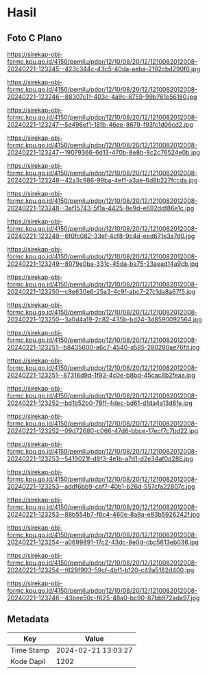 # Hasil

## Foto C Plano

https://sirekap-obj-formc.kpu.go.id/4150/pemilu/pdpr/12/10/08/20/12/1210082012008-20240221-123245--423c344c-43c5-40da-aeba-2192cbd290f0.jpg

https://sirekap-obj-formc.kpu.go.id/4150/pemilu/pdpr/12/10/08/20/12/1210082012008-20240221-123246--88307c11-403c-4a9c-8759-99b761e56180.jpg

https://sirekap-obj-formc.kpu.go.id/4150/pemilu/pdpr/12/10/08/20/12/1210082012008-20240221-123247--5e496ef1-18fb-46ee-8679-f93fc1d06cd2.jpg

https://sirekap-obj-formc.kpu.go.id/4150/pemilu/pdpr/12/10/08/20/12/1210082012008-20240221-123247--19079366-6d13-470b-8e8b-8c2c76524e0b.jpg

https://sirekap-obj-formc.kpu.go.id/4150/pemilu/pdpr/12/10/08/20/12/1210082012008-20240221-123248--42a3c986-99ba-4ef1-a3ae-6d8b227fccda.jpg

https://sirekap-obj-formc.kpu.go.id/4150/pemilu/pdpr/12/10/08/20/12/1210082012008-20240221-123248--3af15743-5f1a-4425-8e9d-e692ddf86e1c.jpg

https://sirekap-obj-formc.kpu.go.id/4150/pemilu/pdpr/12/10/08/20/12/1210082012008-20240221-123249--6f0fc082-33ef-4cf8-9c4d-eed671e3a7d0.jpg

https://sirekap-obj-formc.kpu.go.id/4150/pemilu/pdpr/12/10/08/20/12/1210082012008-20240221-123249--8079e0ba-331c-45da-ba75-23aead14a9cb.jpg

https://sirekap-obj-formc.kpu.go.id/4150/pemilu/pdpr/12/10/08/20/12/1210082012008-20240221-123250--c8e630e6-25a3-4c9f-abc7-27c1da8a67f5.jpg

https://sirekap-obj-formc.kpu.go.id/4150/pemilu/pdpr/12/10/08/20/12/1210082012008-20240221-123250--3a0d4a19-2c82-435b-bd24-3d8590092564.jpg

https://sirekap-obj-formc.kpu.go.id/4150/pemilu/pdpr/12/10/08/20/12/1210082012008-20240221-123251--b8435600-a6c7-4540-a585-280280ae76fd.jpg

https://sirekap-obj-formc.kpu.go.id/4150/pemilu/pdpr/12/10/08/20/12/1210082012008-20240221-123251--87316d9d-1f93-4c0e-b8bd-45cac8b2feaa.jpg

https://sirekap-obj-formc.kpu.go.id/4150/pemilu/pdpr/12/10/08/20/12/1210082012008-20240221-123252--bd1b52b0-78ff-4dec-bd61-d1da4a13d8fe.jpg

https://sirekap-obj-formc.kpu.go.id/4150/pemilu/pdpr/12/10/08/20/12/1210082012008-20240221-123252--09d72680-c066-47d6-bbce-17ecf7c7bd22.jpg

https://sirekap-obj-formc.kpu.go.id/4150/pemilu/pdpr/12/10/08/20/12/1210082012008-20240221-123253--5419021f-d8f3-4e1b-a7d1-d2e34af0d286.jpg

https://sirekap-obj-formc.kpu.go.id/4150/pemilu/pdpr/12/10/08/20/12/1210082012008-20240221-123253--addf6bb9-caf7-40b1-b26d-557cfa22807c.jpg

https://sirekap-obj-formc.kpu.go.id/4150/pemilu/pdpr/12/10/08/20/12/1210082012008-20240221-123253--88b554b7-f6c4-460e-8a9a-e83b5926242f.jpg

https://sirekap-obj-formc.kpu.go.id/4150/pemilu/pdpr/12/10/08/20/12/1210082012008-20240221-123254--a0699891-17c2-43dc-8e0d-cbc5613eb036.jpg

https://sirekap-obj-formc.kpu.go.id/4150/pemilu/pdpr/12/10/08/20/12/1210082012008-20240221-123254--f629f903-59cf-4bf1-b120-c49a5182d400.jpg

https://sirekap-obj-formc.kpu.go.id/4150/pemilu/pdpr/12/10/08/20/12/1210082012008-20240221-123246--43bee50c-f625-48a0-bc90-87bb972ada97.jpg


## Metadata

| Key        | Value               |
| ---------- | ------------------- |
| Time Stamp | 2024-02-21 13:03:27 |
| Kode Dapil | 1202                |



